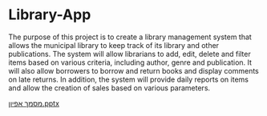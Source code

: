 # Library-App

The purpose of this project is to create a library management system that allows the municipal library to keep track of its library and other publications.
The system will allow librarians to add, edit, delete and filter items based on various criteria, including author, genre and publication.
It will also allow borrowers to borrow and return books and display comments on late returns.
In addition, the system will provide daily reports on items and allow the creation of sales based on various parameters.

[מסמך אפיון.pptx](https://github.com/yonac2803/Library-App/files/12748264/default.pptx)
